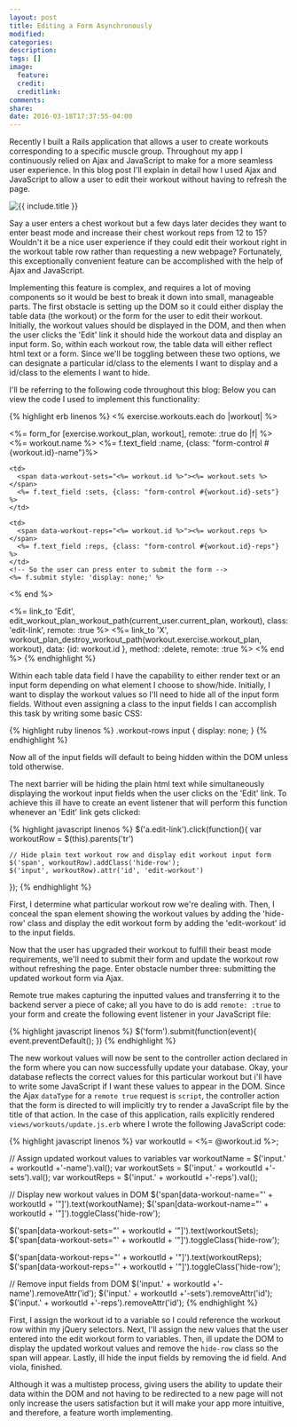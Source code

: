 ```yaml
---
layout: post
title: Editing a Form Asynchronously
modified:
categories:
description:
tags: []
image:
  feature:
  credit:
  creditlink:
comments:
share:
date: 2016-03-18T17:37:55-04:00
---
```


Recently I built a Rails application that allows a user to create workouts corresponding to a specific muscle group. Throughout my app I continuously relied on Ajax and JavaScript to make for a more seamless user experience. In this blog post I'll explain in detail how I used Ajax and JavaScript to allow a user to edit their workout without having to refresh the page.

<img src="{{ /images/workout.png }}/{{ /images/workout.png }}" alt="{{ include.title }}"/>

Say a user enters a chest workout but a few days later decides they want to enter beast mode and increase their chest workout reps from 12 to 15? Wouldn't it be a nice user experience if they could edit their workout right in the workout table row rather than requesting a new webpage? Fortunately, this exceptionally convenient feature can be accomplished with the help of Ajax and JavaScript.

Implementing this feature is complex, and requires a lot of moving components so it would be best to break it down into small, manageable parts. The first obstacle is setting up the DOM so it could either display the table data (the workout) or the form for the user to edit their workout. Initially, the workout values should be displayed in the DOM, and then when the user clicks the 'Edit' link it should hide the workout data and display an input form. So, within each workout row, the table data will either reflect html text or a form. Since we'll be toggling between these two options, we can designate a particular id/class to the elements I want to display and a id/class to the elements I want to hide.

I'll be referring to the following code throughout this blog:
Below you can view the code I used to implement this functionality:

{% highlight erb linenos %}
<% exercise.workouts.each do |workout| %>
  <!-- Workout row -->
  <tr class="workout-rows" data-muscle-group-id="<%= exercise.muscle_group.id %>" data-workout-id="<%= workout.id %>">

  <%= form_for [exercise.workout_plan, workout], remote: :true do |f| %>
    <!-- Either display the html text or the form input -->
    <td>
      <span data-workout-name="<%= workout.id %>"><%= workout.name %></span>
      <%= f.text_field :name, {class: "form-control #{workout.id}-name"}%>
    </td>

    <td>
      <span data-workout-sets="<%= workout.id %>"><%= workout.sets %></span>
      <%= f.text_field :sets, {class: "form-control #{workout.id}-sets"} %>
    </td>

    <td>
      <span data-workout-reps="<%= workout.id %>"><%= workout.reps %></span>
      <%= f.text_field :reps, {class: "form-control #{workout.id}-reps"} %>
    </td>
    <!-- So the user can press enter to submit the form -->
    <%= f.submit style: 'display: none;' %>
  <% end %>

  <td><%= link_to 'Edit', edit_workout_plan_workout_path(current_user.current_plan,
  workout), class: 'edit-link', remote: :true %></td>
  <td><%= link_to 'X', workout_plan_destroy_workout_path(workout.exercise.workout_plan,
  workout), data: {id: workout.id }, method: :delete, remote: :true %></td>
<% end %>
{% endhighlight %}

Within each table data field I have the capability to either render text or an input form depending on what element I  choose to show/hide. Initially, I want to display the workout values so I'll need to hide all of the input form fields. Without even assigning a class to the input fields I  can accomplish this task by writing some basic CSS:

{% highlight ruby linenos %}
.workout-rows input {
  display: none;
}
{% endhighlight %}

Now all of the input fields will default to being hidden within the DOM unless told otherwise.

The next barrier will be hiding the plain html text while simultaneously displaying the workout input fields when the user clicks on the 'Edit' link. To achieve this ill have to create an event listener that will perform this function whenever an 'Edit' link gets clicked:

{% highlight javascript linenos %}
  $('a.edit-link').click(function(){
    var workoutRow = $(this).parents('tr')

    // Hide plain text workout row and display edit workout input form
    $('span', workoutRow).addClass('hide-row');
    $('input', workoutRow).attr('id', 'edit-workout')
  });
{% endhighlight %}

First, I determine what particular workout row we're dealing with. Then, I conceal the span element showing the workout values by adding the 'hide-row' class and display the edit workout form by adding the 'edit-workout' id to the input fields.

Now that the user has upgraded their workout to fulfill their beast mode requirements, we'll need to submit their form and update the workout row without refreshing the page. Enter obstacle number three: submitting the updated workout form via Ajax.

Remote true makes capturing the inputted values and transferring it to the backend server a piece of cake; all you have to do is add `remote: :true` to your form and create the following event listener in your JavaScript file:

{% highlight javascript linenos %}
  $('form').submit(function(event){
    event.preventDefault();
  })
{% endhighlight %}

The new workout values will now be sent to the controller action declared in the form where you can now successfully update your database. Okay, your database reflects the correct values for this particular workout but i'll have to write some JavaScript if I want these values to appear in the DOM. Since the Ajax `dataType` for a `remote true` request is `script`, the controller action that the form is directed to will implicitly try to render a JavaScript file by the title of that action. In the case of this application, rails explicitly rendered `views/workouts/update.js.erb` where I wrote the following JavaScript code:

{% highlight javascript linenos %}
  var workoutId = <%= @workout.id %>;

  // Assign updated workout values to variables
  var workoutName = $('input.' + workoutId +'-name').val();
  var workoutSets = $('input.' + workoutId +'-sets').val();
  var workoutReps = $('input.' + workoutId +'-reps').val();


  // Display new workout values in DOM
  $('span[data-workout-name="' + workoutId + '"]').text(workoutName);
  $('span[data-workout-name="' + workoutId + '"]').toggleClass('hide-row');

  $('span[data-workout-sets="' + workoutId + '"]').text(workoutSets);
  $('span[data-workout-sets="' + workoutId + '"]').toggleClass('hide-row');

  $('span[data-workout-reps="' + workoutId + '"]').text(workoutReps);
  $('span[data-workout-reps="' + workoutId + '"]').toggleClass('hide-row');

  // Remove input fields from DOM
  $('input.' + workoutId +'-name').removeAttr('id');
  $('input.' + workoutId +'-sets').removeAttr('id');
  $('input.' + workoutId +'-reps').removeAttr('id');
{% endhighlight %}

First, I assign the workout id to a variable so I could reference the workout row within my jQuery selectors. Next, I'll assign the new values that the user entered into the edit workout form to variables. Then, ill update the DOM to display the updated workout values and remove the `hide-row` class so the span will appear. Lastly, ill hide the input fields by removing the id field. And viola, finished.

Although it was a multistep process, giving users the ability to update their data within the DOM and not having to be redirected to a new page will not only increase the users satisfaction but it will make your app more intuitive, and therefore, a feature worth implementing.
